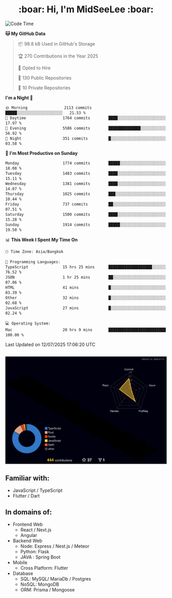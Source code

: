 <h1 align="center"> :boar: Hi, I'm MidSeeLee :boar:</h1>
 
<!--START_SECTION:waka-->
![Code Time](http://img.shields.io/badge/Code%20Time-3%2C203%20hrs%2033%20mins-blue)

**🐱 My GitHub Data** 

> 📦 98.8 kB Used in GitHub's Storage 
 > 
> 🏆 270 Contributions in the Year 2025
 > 
> 💼 Opted to Hire
 > 
> 📜 130 Public Repositories 
 > 
> 🔑 10 Private Repositories 
 > 
**I'm a Night 🦉** 

```text
🌞 Morning                2113 commits        █████░░░░░░░░░░░░░░░░░░░░   21.53 % 
🌆 Daytime                1764 commits        ████░░░░░░░░░░░░░░░░░░░░░   17.97 % 
🌃 Evening                5586 commits        ██████████████░░░░░░░░░░░   56.92 % 
🌙 Night                  351 commits         █░░░░░░░░░░░░░░░░░░░░░░░░   03.58 % 
```
📅 **I'm Most Productive on Sunday** 

```text
Monday                   1774 commits        █████░░░░░░░░░░░░░░░░░░░░   18.08 % 
Tuesday                  1483 commits        ████░░░░░░░░░░░░░░░░░░░░░   15.11 % 
Wednesday                1381 commits        ████░░░░░░░░░░░░░░░░░░░░░   14.07 % 
Thursday                 1025 commits        ███░░░░░░░░░░░░░░░░░░░░░░   10.44 % 
Friday                   737 commits         ██░░░░░░░░░░░░░░░░░░░░░░░   07.51 % 
Saturday                 1500 commits        ████░░░░░░░░░░░░░░░░░░░░░   15.28 % 
Sunday                   1914 commits        █████░░░░░░░░░░░░░░░░░░░░   19.50 % 
```


📊 **This Week I Spent My Time On** 

```text
🕑︎ Time Zone: Asia/Bangkok

💬 Programming Languages: 
TypeScript               15 hrs 25 mins      ███████████████████░░░░░░   76.52 % 
JSON                     1 hr 25 mins        ██░░░░░░░░░░░░░░░░░░░░░░░   07.06 % 
HTML                     41 mins             █░░░░░░░░░░░░░░░░░░░░░░░░   03.39 % 
Other                    32 mins             █░░░░░░░░░░░░░░░░░░░░░░░░   02.68 % 
JavaScript               27 mins             █░░░░░░░░░░░░░░░░░░░░░░░░   02.24 % 

💻 Operating System: 
Mac                      20 hrs 9 mins       █████████████████████████   100.00 % 
```


 Last Updated on 12/07/2025 17:06:20 UTC
<!--END_SECTION:waka-->

##

![](./profile-3d-contrib/profile-night-rainbow.svg)

## Familiar with:
- JavaScript / TypeScript
- Flutter / Dart

## In domains of:
- Frontend Web
  - React / Next.js
  - Angular
- Backend Web
  - Node: Express / Nest.js / Meteor
  - Python: Flask
  - JAVA : Spring Boot
- Mobile
  - Cross Platform: Flutter
- Database
  - SQL: MySQL/ MariaDb / Postgres
  - NoSQL: MongoDB
  - ORM: Prisma / Mongoose
